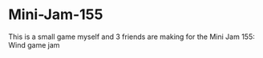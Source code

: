 # Mini-Jam-155
This is a small game myself and 3 friends are making for the Mini Jam 155: Wind game jam
